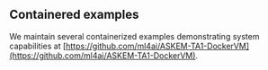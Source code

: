 ## Containered examples

We maintain several containerized examples demonstrating system capabilities at [https://github.com/ml4ai/ASKEM-TA1-DockerVM](https://github.com/ml4ai/ASKEM-TA1-DockerVM).